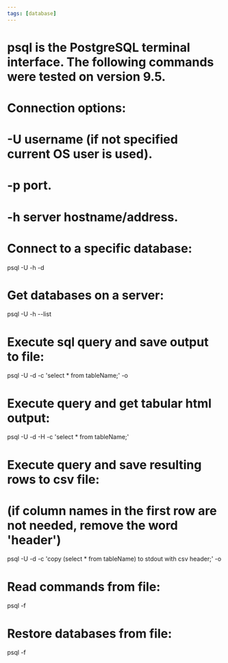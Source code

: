 ```yaml
---
tags: [database]
---
```


# psql is the PostgreSQL terminal interface. The following commands were tested on version 9.5.

# Connection options:

# -U username (if not specified current OS user is used).

# -p port.

# -h server hostname/address.

# Connect to a specific database:

psql -U <username> -h <host> -d <database>

# Get databases on a server:

psql -U <username> -h <host> --list

# Execute sql query and save output to file:

psql -U <username> -d <database> -c 'select \* from tableName;' -o <outfile>

# Execute query and get tabular html output:

psql -U <username> -d <database> -H -c 'select \* from tableName;'

# Execute query and save resulting rows to csv file:

# (if column names in the first row are not needed, remove the word 'header')

psql -U <username> -d <database> -c 'copy (select \* from tableName) to stdout with csv header;' -o <outfile>

# Read commands from file:

psql -f <outfile>

# Restore databases from file:

psql -f <outfile> <username>
